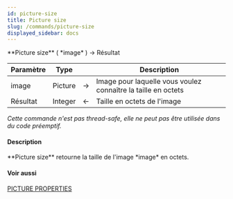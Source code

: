 ```yaml
---
id: picture-size
title: Picture size
slug: /commands/picture-size
displayed_sidebar: docs
---
```


<!--REF #_command_.Picture size.Syntax-->**Picture size** ( *image* ) -> Résultat<!-- END REF-->
<!--REF #_command_.Picture size.Params-->
| Paramètre | Type |  | Description |
| --- | --- | --- | --- |
| image | Picture | &#8594;  | Image pour laquelle vous voulez connaître la taille en octets |
| Résultat | Integer | &#8592; | Taille en octets de l'image |

<!-- END REF-->

*Cette commande n'est pas thread-safe, elle ne peut pas être utilisée dans du code préemptif.*


#### Description 

<!--REF #_command_.Picture size.Summary-->**Picture size** retourne la taille de l'image *image* en octets.<!-- END REF-->

#### Voir aussi 

[PICTURE PROPERTIES](picture-properties.md)  